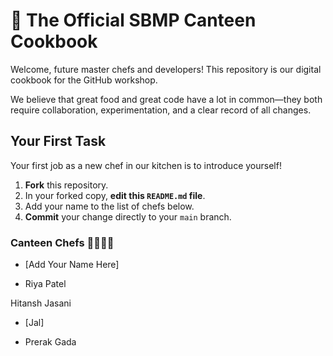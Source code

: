 # 📖 The Official SBMP Canteen Cookbook

Welcome, future master chefs and developers! This repository is our digital cookbook for the GitHub workshop.

We believe that great food and great code have a lot in common—they both require collaboration, experimentation, and a clear record of all changes.

## Your First Task

Your first job as a new chef in our kitchen is to introduce yourself!

1.  **Fork** this repository.
2.  In your forked copy, **edit this `README.md` file**.
3.  Add your name to the list of chefs below.
4.  **Commit** your change directly to your `main` branch.

### Canteen Chefs 👨‍🍳👩‍🍳


* [Add Your Name Here]

* Riya Patel

Hitansh Jasani

* [Jal]

* Prerak Gada

